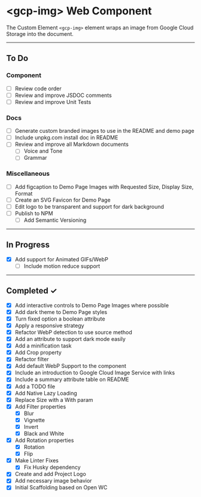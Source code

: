 # \<gcp-img> Web Component

The Custom Element `<gcp-img>` element wraps an image from Google Cloud Storage into the document.

---

## To Do

### Component
- [ ] Review code order
- [ ] Review and improve JSDOC comments
- [ ] Review and improve Unit Tests

### Docs
- [ ] Generate custom branded images to use in the README and demo page
- [ ] Include unpkg.com install doc in README
- [ ] Review and improve all Markdown documents
  - [ ] Voice and Tone
  - [ ] Grammar

### Miscellaneous
- [ ] Add figcaption to Demo Page Images with Requested Size, Display Size, Format
- [ ] Create an SVG Favicon for Demo Page
- [ ] Edit logo to be transparent and support for dark background
- [ ] Publish to NPM
  - [ ] Add Semantic Versioning

---

## In Progress
- [X] Add support for Animated GIFs/WebP
  - [ ] Include motion reduce support
---

## Completed ✓
- [x] Add interactive controls to Demo Page Images where possible
- [x] Add dark theme to Demo Page styles
- [X] Turn fixed option a boolean attribute
- [X] Apply a responsive strategy
- [x] Refactor WebP detection to use source method
- [x] Add an attribute to support dark mode easily
- [x] Add a minification task
- [x] Add Crop property
- [x] Refactor filter
- [x] Add default WebP Support to the component
- [x] Include an introduction to Google Cloud Image Service with links
- [x] Include a summary attribute table on README
- [x] Add a TODO file
- [x] Add Native Lazy Loading
- [x] Replace Size with a With param
- [x] Add Filter properties
  - [x] Blur
  - [x] Vignette
  - [x] Invert
  - [x] Black and White
- [x] Add Rotation properties
  - [x] Rotation
  - [x] Flip
- [x] Make Linter Fixes
  - [x] Fix Husky dependency
- [x] Create and add Project Logo
- [x] Add necessary image behavior
- [x] Initial Scaffolding based on Open WC
